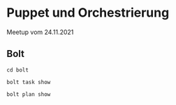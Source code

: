 # Puppet und Orchestrierung

Meetup vom 24.11.2021

## Bolt

    cd bolt

    bolt task show

    bolt plan show

